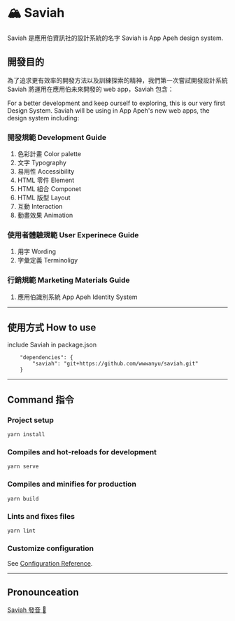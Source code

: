 # 🏔 Saviah

Saviah 是應用伯資訊社的設計系統的名字
Saviah is App Apeh design system.

## 開發目的

為了追求更有效率的開發方法以及訓練探索的精神，我們第一次嘗試開發設計系統
Saviah 將運用在應用伯未來開發的 web app，Saviah 包含：

For a better development and keep ourself to exploring, this is our very first Design System. Saviah will be using in App Apeh's new web apps, the design system including:

### 開發規範 Development Guide

1. 色彩計畫 Color palette
1. 文字 Typography
1. 易用性 Accessibility
1. HTML 零件 Element
1. HTML 組合 Componet
1. HTML 版型 Layout
1. 互動 Interaction
1. 動畫效果 Animation

### 使用者體驗規範 User Experinece Guide

1. 用字 Wording
1. 字彙定義 Terminoligy

### 行銷規範 Marketing Materials Guide

1. 應用伯識別系統 App Apeh Identity System

---

## 使用方式 How to use

include Saviah in package.json

```
    "dependencies": {
        "saviah": "git+https://github.com/wwwanyu/saviah.git"
    }
```

---

## Command 指令

### Project setup

```
yarn install
```

### Compiles and hot-reloads for development

```
yarn serve
```

### Compiles and minifies for production

```
yarn build
```

### Lints and fixes files

```
yarn lint
```

### Customize configuration

See [Configuration Reference](https://cli.vuejs.org/config/).

---

## Pronounceation

[Saviah 發音 👄](https://e-dictionary.apc.gov.tw/bnn/terms/287087.htm)
